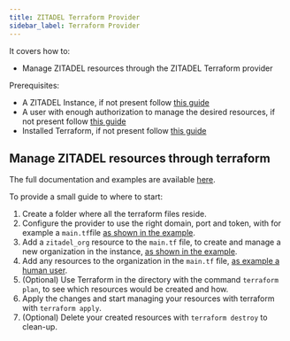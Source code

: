 ```yaml
---
title: ZITADEL Terraform Provider
sidebar_label: Terraform Provider
---
```


It covers how to:

- Manage ZITADEL resources through the ZITADEL Terraform provider

Prerequisites:

- A ZITADEL Instance, if not present follow [this guide](../../start/quickstart)
- A user with enough authorization to manage the desired resources, if not present follow [this guide](../../integrate/serviceusers)
- Installed Terraform, if not present follow [this guide](https://learn.hashicorp.com/tutorials/terraform/install-cli)

## Manage ZITADEL resources through terraform

The full documentation and examples are available [here](https://registry.terraform.io/providers/zitadel/zitadel/latest/docs).

To provide a small guide to where to start:

1. Create a folder where all the terraform files reside.
2. Configure the provider to use the right domain, port and token, with for example a `main.tf`file [as shown in the example](https://registry.terraform.io/providers/zitadel/zitadel/latest/docs).
3. Add a `zitadel_org` resource to the `main.tf` file, to create and manage a new organization in the instance, [as shown in the example](https://registry.terraform.io/providers/zitadel/zitadel/latest/docs/resources/org).
4. Add any resources to the organization in the `main.tf` file, [as example a human user](https://registry.terraform.io/providers/zitadel/zitadel/latest/docs/resources/human_user).
5. (Optional) Use Terraform in the directory with the command `terraform plan`, to see which resources would be created and how.
6. Apply the changes and start managing your resources with terraform with `terraform apply`.
7. (Optional) Delete your created resources with `terraform destroy` to clean-up.
